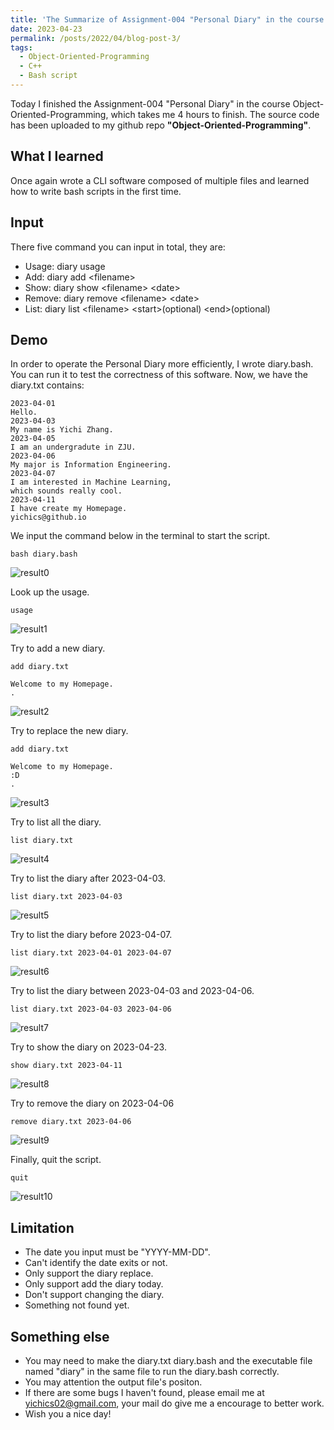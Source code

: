 ```yaml
---
title: 'The Summarize of Assignment-004 "Personal Diary" in the course Object-Oriented-Programming'
date: 2023-04-23
permalink: /posts/2022/04/blog-post-3/
tags:
  - Object-Oriented-Programming
  - C++
  - Bash script
---
```


Today I finished the Assignment-004 "Personal Diary" in the course Object-Oriented-Programming, which takes me 4 hours to finish. The source code has been uploaded to my github repo **"Object-Oriented-Programming"**.

## What I learned
Once again wrote a CLI software composed of multiple files and learned how to write bash scripts in the first time. 

## Input
There five command you can input in total, they are:
* Usage: diary usage
* Add: diary add <filename\>
* Show: diary show <filename\> <date\>
* Remove: diary remove <filename\> <date\>
* List: diary list <filename\> <start\>(optional) <end\>(optional)

## Demo
In order to operate the Personal Diary more efficiently, I wrote diary.bash. You can run it to test the correctness of this software.
Now, we have the diary.txt contains:
```
2023-04-01
Hello.
2023-04-03
My name is Yichi Zhang. 
2023-04-05
I am an undergradute in ZJU.
2023-04-06
My major is Information Engineering.
2023-04-07
I am interested in Machine Learning,
which sounds really cool.
2023-04-11
I have create my Homepage.
yichics@github.io
```    
We input the command below in the terminal to start the script. 
```
bash diary.bash               
```
![result0](/images/post3/pic0.png)

Look up the usage.
```
usage
```
![result1](/images/post3/pic1.png)

Try to add a new diary.
```
add diary.txt

Welcome to my Homepage.
.
```
![result2](/images/post3/pic2.png)

Try to replace the new diary.
```
add diary.txt

Welcome to my Homepage.
:D
.
```
![result3](/images/post3/pic3.png)

Try to list all the diary. 
```
list diary.txt
```
![result4](/images/post3/pic4.png)

Try to list the diary after 2023-04-03. 
```
list diary.txt 2023-04-03
```
![result5](/images/post3/pic5.png)

Try to list the diary before 2023-04-07. 
```
list diary.txt 2023-04-01 2023-04-07
```
![result6](/images/post3/pic6.png)  

Try to list the diary between 2023-04-03 and 2023-04-06. 
```
list diary.txt 2023-04-03 2023-04-06
```
![result7](/images/post3/pic7.png) 

Try to show the diary on 2023-04-23. 
```
show diary.txt 2023-04-11
```
![result8](/images/post3/pic8.png) 

Try to remove the diary on 2023-04-06
```
remove diary.txt 2023-04-06
```
![result9](/images/post3/pic9.png) 

Finally, quit the script.
```
quit
```
![result10](/images/post3/pic10.png) 

## Limitation
* The date you input must be "YYYY-MM-DD".
* Can't identify the date exits or not.
* Only support the diary replace.
* Only support add the diary today.
* Don't support changing the diary.
* Something not found yet.  

## Something else
* You may need to make the diary.txt diary.bash and the executable file named "diary" in the same file to run the diary.bash correctly.
* You may attention the output file's positon.
* If there are some bugs I haven't found, please email me at yichics02@gmail.com, your mail do give me a encourage to better work.  
* Wish you a nice day!